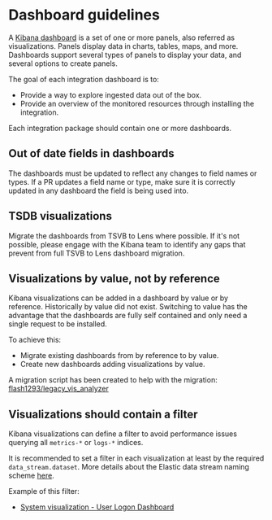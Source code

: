 # Dashboard guidelines

A [Kibana dashboard][1] is a set of one or more panels, also referred as visualizations. Panels display data in charts, tables, maps, and more. Dashboards support several types of panels to display your data, and several options to create panels.

The goal of each integration dashboard is to:

* Provide a way to explore ingested data out of the box.
* Provide an overview of the monitored resources through installing the integration.

Each integration package should contain one or more dashboards.

## Out of date fields in dashboards

The dashboards must be updated to reflect any changes to field names or types. If a PR updates a field name or type, make sure it is correctly updated in any dashboard the field is being used into.

## TSDB visualizations

Migrate the dashboards from TSVB to Lens where possible. If it's not possible, please engage with the Kibana team to identify any gaps that prevent from full TSVB to Lens dashboard migration.

## Visualizations by value, not by reference

Kibana visualizations can be added in a dashboard by value or by reference. Historically by value did not exist. Switching to value has the advantage that the dashboards are fully self contained and only need a single request to be installed.

To achieve this:
- Migrate existing dashboards from by reference to by value.
- Create new dashboards adding visualizations by value.

A migration script has been created to help with the migration: [flash1293/legacy_vis_analyzer][2]

## Visualizations should contain a filter

Kibana visualizations can define a filter to avoid performance issues querying all `metrics-*` or `logs-*` indices.

It is recommended to set a filter in each visualization at least by the required `data_stream.dataset`. More details about the Elastic data stream naming scheme [here][4].

Example of this filter: 
- [System visualization - User Logon Dashboard][3]


[1]: https://www.elastic.co/guide/en/kibana/current/dashboard.html
[2]: https://github.com/flash1293/legacy_vis_analyzer
[3]: https://github.com/elastic/integrations/blob/5176089e30cf2932d6e5ca7c90caa2ab9a237bee/packages/system/kibana/visualization/system-18348f30-a24d-11e9-a422-d144027429da.json#L9
[4]: https://www.elastic.co/blog/an-introduction-to-the-elastic-data-stream-naming-scheme
